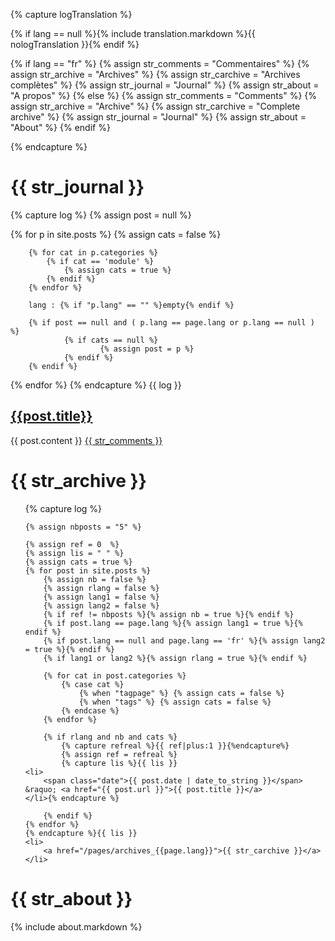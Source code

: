 {% capture logTranslation %}

{% if lang == null %}{% include translation.markdown %}{{ nologTranslation }}{% endif %}

{% if lang == "fr" %}
	{% assign str_comments = "Commentaires" %}
	{% assign str_archive  = "Archives" %}
	{% assign str_carchive = "Archives complètes" %}
	{% assign str_journal  = "Journal" %}
	{% assign str_about    = "A propos" %}
{% else %}
	{% assign str_comments = "Comments" %}
	{% assign str_archive  = "Archive" %}
	{% assign str_carchive = "Complete archive" %}
	{% assign str_journal  = "Journal" %}
	{% assign str_about    = "About" %}
{% endif %}

{% endcapture %}


{{ str_journal }}
=================
{% capture log %}
{% assign post = null %}
 
{% for p in site.posts %}
        {% assign cats = false %}

        {% for cat in p.categories %}
			{% if cat == 'module' %}
                {% assign cats = true %}
            {% endif %}
        {% endfor %}
		
		lang : {% if "p.lang" == "" %}empty{% endif %}

        {% if post == null and ( p.lang == page.lang or p.lang == null ) %}
                {% if cats == null %}
                        {% assign post = p %}
                {% endif %}
        {% endif %}
{% endfor %}
{% endcapture %}
{{ log }}


 
<div class="entry">
	<h2><a href='{{post.url}}'>{{post.title}}</a></h2>
	<div class="content-entry">
		{{ post.content }}
		<a href="{{ site.url }}/{{ post.url }}#disqus_thread" data-disqus-identifier="{{ post.url }}">{{ str_comments }}</a>
	</div>
</div>

{{ str_archive }}
=================
<ul class="posts">{% capture log %}

	{% assign nbposts = "5" %}

	{% assign ref = 0  %}
	{% assign lis = " " %}
	{% assign cats = true %}
	{% for post in site.posts %}
		{% assign nb = false %}
		{% assign rlang = false %}
		{% assign lang1 = false %}
		{% assign lang2 = false %}
		{% if ref != nbposts %}{% assign nb = true %}{% endif %}		
		{% if post.lang == page.lang %}{% assign lang1 = true %}{% endif %}
		{% if post.lang == null and page.lang == 'fr' %}{% assign lang2 = true %}{% endif %}
		{% if lang1 or lang2 %}{% assign rlang = true %}{% endif %}
		
		{% for cat in post.categories %}
			{% case cat %}
				{% when "tagpage" %} {% assign cats = false %}
				{% when "tags" %} {% assign cats = false %}
			{% endcase %}
		{% endfor %}

		{% if rlang and nb and cats %}
			{% capture refreal %}{{ ref|plus:1 }}{%endcapture%}
			{% assign ref = refreal %}
			{% capture lis %}{{ lis }}
	<li>
		<span class="date">{{ post.date | date_to_string }}</span> &raquo; <a href="{{ post.url }}">{{ post.title }}</a>
	</li>{% endcapture %}
	
		{% endif %}
	{% endfor %}
	{% endcapture %}{{ lis }}
	<li>
		<a href="/pages/archives_{{page.lang}}">{{ str_carchive }}</a>
	</li>
</ul>
 
{{ str_about }}
=============== 
{% include about.markdown %}
